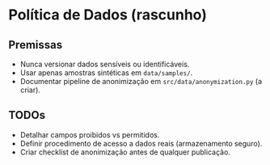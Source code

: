 # Política de Dados (rascunho)

## Premissas
- Nunca versionar dados sensíveis ou identificáveis.
- Usar apenas amostras sintéticas em `data/samples/`.
- Documentar pipeline de anonimização em `src/data/anonymization.py` (a criar).

## TODOs
- Detalhar campos proibidos vs permitidos.
- Definir procedimento de acesso a dados reais (armazenamento seguro).
- Criar checklist de anonimização antes de qualquer publicação.
